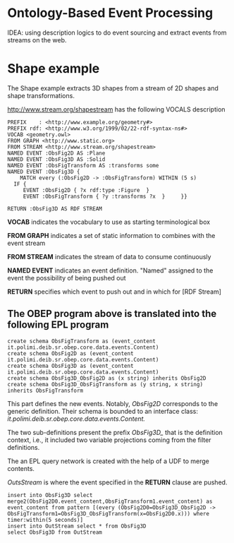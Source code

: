 # Ontology-Based Event Processing

IDEA: using description logics to do event sourcing and extract events from streams on the web.

# Shape example

The Shape example extracts 3D shapes from a stream of 2D shapes and shape transformations.

<http://www.stream.org/shapestream> has the following VOCALS description

 

    PREFIX    : <http://www.example.org/geometry#>
    PREFIX rdf: <http://www.w3.org/1999/02/22-rdf-syntax-ns#>
    VOCAB <geometry.owl>
    FROM GRAPH <http://www.static.org>
    FROM STREAM <http://www.stream.org/shapestream>
    NAMED EVENT :ObsFig2D AS :Plane
    NAMED EVENT :ObsFig3D AS :Solid
    NAMED EVENT :ObsFigTransform AS :transforms some
    NAMED EVENT :ObsFig3D {  
    	MATCH every (:ObsFig2D -> :ObsFigTransform) WITHIN (5 s)     
      IF {  
         EVENT :ObsFig2D { ?x rdf:type :Figure  }        
         EVENT :ObsFigTransform { ?y :transforms ?x  }     }}
    
    RETURN :ObsFig3D AS RDF STREAM

**VOCAB** indicates the vocabulary to use as starting terminological box

**FROM GRAPH** indicates a set of static information to combines with the event stream

**FROM STREAM** indicates the stream of data to consume continuously

**NAMED EVENT** indicates an event definition. "Named" assigned to the event the possibility of being pushed out

**RETURN** specifies which event to push out and in which for [RDF Stream]

## The OBEP program above is translated into the following EPL program

    create schema ObsFigTransform as (event_content it.polimi.deib.sr.obep.core.data.events.Content)
    create schema ObsFig2D as (event_content it.polimi.deib.sr.obep.core.data.events.Content)
    create schema ObsFig3D as (event_content it.polimi.deib.sr.obep.core.data.events.Content)
    create schema ObsFig3D_ObsFig2D as (x string) inherits ObsFig2D
    create schema ObsFig3D_ObsFigTransform as (y string, x string) inherits ObsFigTransform
    

This part defines the new events. Notably, *ObsFig2D* corresponds to the generic definition. Their schema is bounded to an interface class: *it.polimi.deib.sr.obep.core.data.events.Content.*

The two sub-definitions present the prefix *ObsFig3D_*  that is the definition context, i.e., it included two variable projections coming from the filter definitions.

The an EPL query network is created with the help of a UDF to merge contents. 

*OutsStream* is where the event specified in the **RETURN** clause are pushed.

    
    insert into ObsFig3D select merge2(ObsFig2D0.event_content,ObsFigTransform1.event_content) as event_content from pattern [(every (ObsFig2D0=ObsFig3D_ObsFig2D -> ObsFigTransform1=ObsFig3D_ObsFigTransform(x=ObsFig2D0.x))) where timer:within(5 seconds)]
    insert into OutStream select * from ObsFig3D
    select ObsFig3D from OutStream